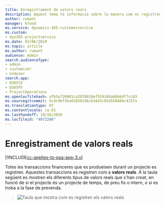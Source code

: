 ```yaml
---
title: Enregistrament de valors reals
description: Aquest tema té informació sobre la manera com es registren els valors reals.
author: rumant
manager: kfend
ms.service: dynamics-365-customerservice
ms.custom:
- dyn365-projectservice
ms.date: 03/06/2019
ms.topic: article
ms.author: rumant
audience: Admin
search.audienceType:
- admin
- customizer
- enduser
search.app:
- D365CE
- D365PS
- ProjectOperations
ms.openlocfilehash: a7b5af20081ca3978810ef559160a86b64f7cc03
ms.sourcegitcommit: 5c4c9bf3ba018562d6cb3443c01d550489c415fa
ms.translationtype: HT
ms.contentlocale: ca-ES
ms.lasthandoff: 10/16/2020
ms.locfileid: "4072208"
---
```

# <a name="recording-actuals"></a>Enregistrament de valors reals 

[!INCLUDE[cc-applies-to-psa-app-3.x](../includes/cc-applies-to-psa-app-3x.md)]

Totes les transaccions financeres que es produeixen durant un projecte es registren. Aquestes transaccions es registren com a **valors reals**. A la taula següent es mostren els diferents tipus de valors reals que s'han creat, en funció de si el projecte és un projecte de temps, de preu fix o intern, o si es troba a la fase de prevenda.

> ![Taula que mostra com es registren els valors reals](media/advanced-table2.png)
